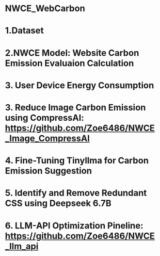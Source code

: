 # NWCE_WebCarbon

# 1.Dataset

# 2.NWCE Model: Website Carbon Emission Evaluaion Calculation

# 3. User Device Energy Consumption

# 3. Reduce Image Carbon Emission using CompressAI: https://github.com/Zoe6486/NWCE_Image_CompressAI

# 4. Fine-Tuning Tinyllma for Carbon Emission Suggestion

# 5. Identify and Remove Redundant CSS using Deepseek 6.7B

# 6. LLM-API Optimization Pineline: https://github.com/Zoe6486/NWCE_llm_api
